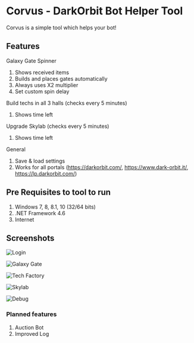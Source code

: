 # Corvus - DarkOrbit Bot Helper Tool
Corvus is a simple tool which helps your bot!

## Features

Galaxy Gate Spinner
1. Shows received items
2. Builds and places gates automatically
3. Always uses X2 multiplier
4. Set custom spin delay

Build techs in all 3 halls (checks every 5 minutes)
1. Shows time left

Upgrade Skylab (checks every 5 minutes)
1. Shows time left

General
1. Save & load settings
2. Works for all portals (https://darkorbit.com/, https://www.dark-orbit.it/, https://lp.darkorbit.com/)

## Pre Requisites to tool to run

1. Windows 7, 8, 8.1, 10 (32/64 bits)
2. .NET Framework 4.6
3. Internet

## Screenshots

![Login](https://i.imgur.com/zTz0xwC.png)

![Galaxy Gate](https://i.imgur.com/HUSdQIG.png)

![Tech Factory](https://i.imgur.com/cbMfjKJ.png)

![Skylab](https://i.imgur.com/3rGwFrL.png)

![Debug](https://i.imgur.com/IYAwElj.png)

### Planned features
1. Auction Bot
2. Improved Log
